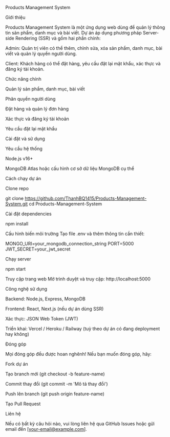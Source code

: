Products Management System

Giới thiệu

Products Management System là một ứng dụng web dùng để quản lý thông tin sản phẩm, danh mục và bài viết. Dự án áp dụng phương pháp Server-side Rendering (SSR) và gồm hai phần chính:

Admin: Quản trị viên có thể thêm, chỉnh sửa, xóa sản phẩm, danh mục, bài viết và quản lý quyền người dùng.

Client: Khách hàng có thể đặt hàng, yêu cầu đặt lại mật khẩu, xác thực và đăng ký tài khoản.

Chức năng chính

Quản lý sản phẩm, danh mục, bài viết

Phân quyền người dùng

Đặt hàng và quản lý đơn hàng

Xác thực và đăng ký tài khoản

Yêu cầu đặt lại mật khẩu

Cài đặt và sử dụng

Yêu cầu hệ thống

Node.js v16+

MongoDB Atlas hoặc cấu hình cơ sở dữ liệu MongoDB cụ thể

Cách chạy dự án

Clone repo

git clone https://github.com/ThanhBQ1415/Products-Management-System.git
cd Products-Management-System

Cài đặt dependencies

npm install

Cấu hình biến môi trường
Tạo file .env và thêm thông tin cần thiết:

MONGO_URI=your_mongodb_connection_string
PORT=5000
JWT_SECRET=your_jwt_secret

Chạy server

npm start

Truy cập trang web
Mở trình duyệt và truy cập: http://localhost:5000

Công nghệ sử dụng

Backend: Node.js, Express, MongoDB

Frontend: React, Next.js (nếu dự án dùng SSR)

Xác thực: JSON Web Token (JWT)

Triển khai: Vercel / Heroku / Railway (tuỳ theo dự án có đang deployment hay không)

Đóng góp

Mọi đóng góp đều được hoan nghênh! Nếu bạn muốn đóng góp, hãy:

Fork dự án

Tạo branch mới (git checkout -b feature-name)

Commit thay đổi (git commit -m 'Mô tả thay đổi')

Push lên branch (git push origin feature-name)

Tạo Pull Request

Liên hệ

Nếu có bất kỳ câu hỏi nào, vui lòng liên hệ qua GitHub Issues hoặc gửi email đến [your-email@example.com].

